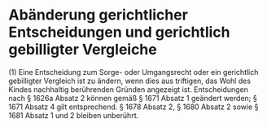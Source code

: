# Abänderung gerichtlicher Entscheidungen und gerichtlich gebilligter Vergleiche

(1) Eine Entscheidung zum Sorge- oder Umgangsrecht oder ein gerichtlich gebilligter Vergleich ist zu ändern, wenn dies aus triftigen, das Wohl des Kindes nachhaltig berührenden Gründen angezeigt ist. Entscheidungen nach § 1626a Absatz 2 können gemäß § 1671 Absatz 1 geändert werden; § 1671 Absatz 4 gilt entsprechend. § 1678 Absatz 2, § 1680 Absatz 2 sowie § 1681 Absatz 1 und 2 bleiben unberührt.